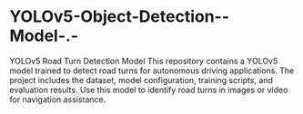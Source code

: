 # YOLOv5-Object-Detection--Model-.-
YOLOv5 Road Turn Detection Model This repository contains a YOLOv5 model trained to detect road turns for autonomous driving applications. The project includes the dataset, model configuration, training scripts, and evaluation results. Use this model to identify road turns in images or video for navigation assistance.
